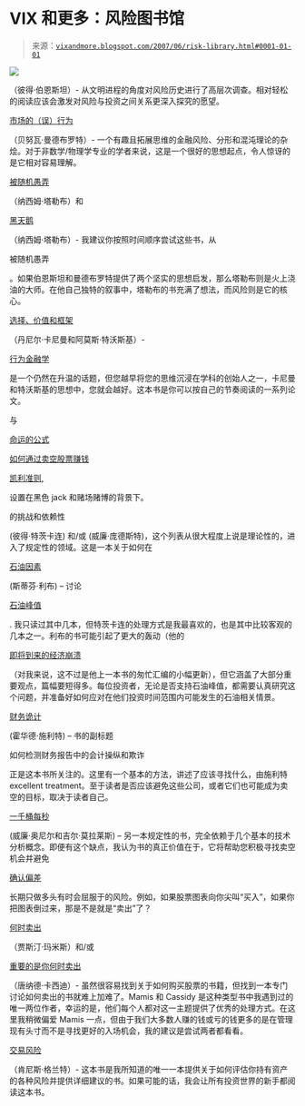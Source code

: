 <!--yml

类别：未分类

日期：2024-05-18 19:10:18

-->

# VIX 和更多：风险图书馆

> 来源：[`vixandmore.blogspot.com/2007/06/risk-library.html#0001-01-01`](http://vixandmore.blogspot.com/2007/06/risk-library.html#0001-01-01)

![](img/105-1842513-2805206?ie=UTF8&s=books&qid=1182180520&sr=8-1)

（彼得·伯恩斯坦）- 从文明进程的角度对风险历史进行了高层次调查。相对轻松的阅读应该会激发对风险与投资之间关系更深入探究的愿望。

[市场的（误）行为](http://www.amazon.com/Mis-Behavior-Markets-Fractal-Reward/dp/0465043577/ref=pd_bbs_sr_1/105-1842513-2805206?ie=UTF8&s=books&qid=1182180902&sr=1-1)

（贝努瓦·曼德布罗特）- 一个有趣且拓展思维的金融风险、分形和混沌理论的杂烩。对于非数学/物理学专业的学者来说，这是一个很好的思想起点，令人惊讶的是它相对容易理解。

[被随机愚弄](http://www.amazon.com/Fooled-Randomness-Hidden-Chance-Markets/dp/158799190X/ref=sr_1_5/105-1842513-2805206?ie=UTF8&s=books&qid=1182181096&sr=1-5)

（纳西姆·塔勒布）和

[黑天鹅](http://www.amazon.com/Black-Swan-Impact-Highly-Improbable/dp/1400063515/ref=pd_sim_b_1/105-1842513-2805206?ie=UTF8&qid=1182181096&sr=1-5)

（纳西姆·塔勒布）- 我建议你按照时间顺序尝试这些书，从

被随机愚弄

。如果伯恩斯坦和曼德布罗特提供了两个坚实的思想启发，那么塔勒布则是火上浇油的大师。在他自己独特的叙事中，塔勒布的书充满了想法，而风险则是它的核心。

[选择、价值和框架](http://www.amazon.com/Choices-Values-Frames-Daniel-Kahneman/dp/0521627494/ref=pd_bbs_sr_1/102-5092643-6947343?ie=UTF8&s=books&qid=1182652522&sr=1-1)

（丹尼尔·卡尼曼和阿莫斯·特沃斯基）-

[行为金融学](http://vixandmore.blogspot.com/search/label/behavioral%20finance)

是一个仍然在升温的话题，但您越早将您的思维沉浸在学科的创始人之一，卡尼曼和特沃斯基的思想中，您就会越好。这本书是你可以按自己的节奏阅读的一系列论文。

与

[命运的公式](http://www.amazon.com/Fortunes-Formula-Scientific-Betting-Casinos/dp/0809045990/ref=pd_bbs_sr_1/105-1842513-2805206?ie=UTF8&s=books&qid=1182182149&sr=1-1)

[如何通过卖空股票赚钱](http://www.amazon.com/Money-Selling-Stocks-Short-Trading/dp/0471710490/ref=pd_bbs_sr_1/105-1842513-2805206?ie=UTF8&s=books&qid=1182183642&sr=1-1)

[凯利准则,](http://en.wikipedia.org/wiki/Kelly_criterion)

设置在黑色 jack 和赌场赌博的背景下。

的挑战和依赖性

(彼得·特茨卡连) 和/或 (威廉·庞德斯特)，这个列表从很大程度上说是理论性的，进入了规定性的领域。这是一本关于如何在

[石油因素](http://www.amazon.com/Oil-Factor-Protect-Yourself-Profit/dp/0446694061/ref=pd_bbs_sr_2/105-1842513-2805206?ie=UTF8&s=books&qid=1182182582&sr=1-2)

(斯蒂芬·利布) – 讨论

[石油峰值](http://en.wikipedia.org/wiki/Peak_oil)

. 我只读过其中几本，但特茨卡连的处理方式是我最喜欢的，也是其中比较客观的几本之一。利布的书可能引起了更大的轰动（他的

[即将到来的经济崩溃](http://www.amazon.com/Coming-Economic-Collapse-Thrive-Barrel/dp/0446579785/ref=pd_sim_b_2/105-1842513-2805206?ie=UTF8&qid=1182182722&sr=1-1)

（对我来说，这不过是他上一本书的匆忙汇编的小幅更新），但它涵盖了大部分重要观点，篇幅要短得多。每位投资者，无论是否支持石油峰值，都需要认真研究这个问题，并准备好如何应对在他们投资时间范围内可能发生的石油相关情景。

[财务诡计](http://www.amazon.com/Financial-Shenanigans-Accounting-Gimmicks-Reports/dp/0071386262/ref=pd_bbs_sr_1/105-1842513-2805206?ie=UTF8&s=books&qid=1182183496&sr=1-1)

(霍华德·施利特) – 书的副标题

如何检测财务报告中的会计操纵和欺诈

正是这本书所关注的。这里有一个基本的方法，讲述了应该寻找什么，由施利特 excellent treatment。至于读者是否应该避免这些公司，或者它们也可能成为卖空的目标，取决于读者自己。

[一千桶每秒](http://www.amazon.com/Thousand-Barrels-Second-Challenges-Dependent/dp/0071492607/ref=pd_bbs_sr_1/105-1842513-2805206?ie=UTF8&s=books&qid=1182182722&sr=1-1)

(威廉·奥尼尔和吉尔·莫拉莱斯) – 另一本规定性的书，完全依赖于几个基本的技术分析概念。即便有这个缺点，我认为书的真正价值在于，它将帮助您积极寻找卖空机会并避免

[确认偏差](http://en.wikipedia.org/wiki/Confirmation_bias)

长期只做多头有时会屈服于的风险。例如，如果股票图表向你尖叫“买入”，如果你把图表倒过来，那是不是就是“卖出”了？

[何时卖出](http://www.amazon.com/When-Sell-Strategies-Stock-Market-Profits/dp/0870341340/ref=pd_bbs_sr_1/105-1842513-2805206?ie=UTF8&s=books&qid=1182183976&sr=1-1)

（贾斯汀·玛米斯）和/或

[重要的是你何时卖出](http://www.amazon.com/Its-When-Sell-That-Counts/dp/0786311290/ref=sr_1_1/105-1842513-2805206?ie=UTF8&s=books&qid=1182184070&sr=1-1)

（唐纳德·卡西迪）- 虽然很容易找到关于如何购买股票的书籍，但找到一本专门讨论如何卖出的书就难上加难了。Mamis 和 Cassidy 是这种类型书中我遇到过的唯一两位作者，幸运的是，他们每个人都对这一主题提供了优秀的处理方式。在这里我稍微偏爱 Mamis 一点，但由于我们大多数人赚的钱或亏的钱更多的是在管理现有头寸而不是寻找更好的入场机会，我的建议是尝试两者都看看。

[交易风险](http://www.amazon.com/Trading-Risk-Enhanced-Profitability-through/dp/0471650919/ref=pd_bbs_sr_1/105-1842513-2805206?ie=UTF8&s=books&qid=1182183281&sr=1-1)

（肯尼斯·格兰特）- 这本书是我所知道的唯一一本提供关于如何评估你持有资产的各种风险并提供详细建议的书。如果可能的话，我会让所有投资世界的新手都阅读这本书。
